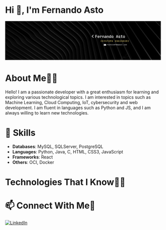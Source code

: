 # Hi 👋, I'm Fernando Asto

![Banner](https://github.com/FernandoAsto04/FernandoAsto04/blob/main/Banner.jpg)

# About Me🙋‍♂️
Hello! I am a passionate developer with a great enthusiasm for learning and exploring various technological topics. I am interested in topics such as Machine Learning, Cloud Computing, IoT, cybersecurity and web development. I am fluent in languages ​​such as Python and JS, and I am always willing to learn new technologies.
# 🔧 Skills
- **Databases**: MySQL, SQLServer, PostgreSQL
- **Languages**: Python, Java, C, HTML, CSS3, JavaScript
- **Frameworks**: React
- **Others**: OCI, Docker

# Technologies That I Know👨‍💻



# 📫 Connect With Me🤝
[![LinkedIn](https://img.shields.io/badge/-LinkedIn-blue?style=for-the-badge&logo=linkedin)](https://www.linkedin.com/in/fasto/)

<!---
FernandoAsto04/FernandoAsto04 is a ✨ special ✨ repository because its `README.md` (this file) appears on your GitHub profile.
You can click the Preview link to take a look at your changes.
--->

